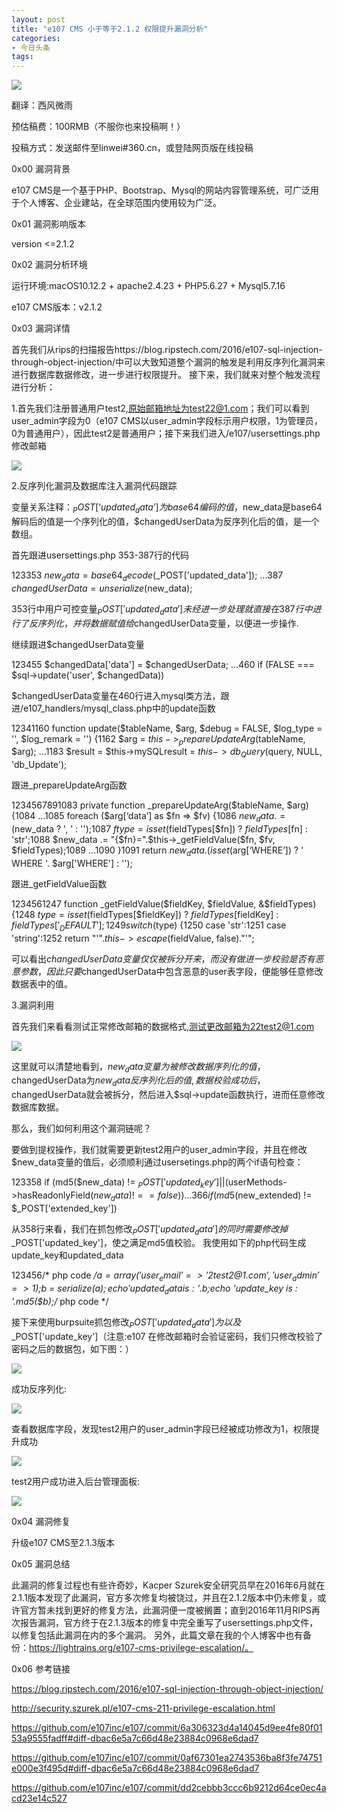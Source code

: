 ```yaml
---
layout: post
title: "e107 CMS 小于等于2.1.2 权限提升漏洞分析"
categories:
- 今日头条
tags:
---
```

![](http://p3.pstatp.com/large/149b00044a6bedb7c8a2)

翻译：西风微雨

预估稿费：100RMB（不服你也来投稿啊！）

投稿方式：发送邮件至linwei#360.cn，或登陆网页版在线投稿

0x00 漏洞背景



e107 CMS是一个基于PHP、Bootstrap、Mysql的网站内容管理系统，可广泛用于个人博客、企业建站，在全球范围内使用较为广泛。

0x01 漏洞影响版本



version <=2.1.2

0x02 漏洞分析环境



运行环境:macOS10.12.2 + apache2.4.23 + PHP5.6.27 + Mysql5.7.16

e107 CMS版本：v2.1.2

0x03 漏洞详情



首先我们从rips的扫描报告https://blog.ripstech.com/2016/e107-sql-injection-through-object-injection/中可以大致知道整个漏洞的触发是利用反序列化漏洞来进行数据库数据修改，进一步进行权限提升。 接下来，我们就来对整个触发流程进行分析：

1.首先我们注册普通用户test2,原始邮箱地址为test22@1.com；我们可以看到user_admin字段为0（e107 CMS以user_admin字段标示用户权限，1为管理员，0为普通用户），因此test2是普通用户；接下来我们进入/e107/usersettings.php修改邮箱

![](http://p3.pstatp.com/large/1422000268830e99727c)

2.反序列化漏洞及数据库注入漏洞代码跟踪

变量关系注释：$_POST[‘updated_data’]为base64编码的值，$new_data是base64解码后的值是一个序列化的值，$changedUserData为反序列化后的值，是一个数组。

首先跟进usersettings.php 353-387行的代码

123353 $new_data = base64_decode($_POST['updated_data']); ...387 $changedUserData = unserialize($new_data);

353行中用户可控变量$_POST['updated_data']未经进一步处理就直接在387行中进行了反序列化，并将数据赋值给$changedUserData变量，以便进一步操作.

继续跟进$changedUserData变量

123455 $changedData['data'] = $changedUserData; ...460 if (FALSE === $sql->update('user', $changedData))

$changedUserData变量在460行进入mysql类方法，跟进/e107_handlers/mysql_class.php中的update函数

12341160 function update($tableName, $arg, $debug = FALSE, $log_type = '', $log_remark = '') {1162 $arg = $this->_prepareUpdateArg($tableName, $arg); ...1183 $result = $this->mySQLresult = $this->db_Query($query, NULL, 'db_Update');

跟进_prepareUpdateArg函数

1234567891083 private function _prepareUpdateArg($tableName, $arg) {1084 ...1085 foreach ($arg[‘data’] as $fn => $fv) {1086 $new_data .= ($new_data ? ', ' : '');1087 $ftype = isset($fieldTypes[$fn]) ? $fieldTypes[$fn] : 'str';1088 $new_data .= "{$fn}=".$this->_getFieldValue($fn, $fv, $fieldTypes);1089 ...1090 }1091 return $new_data .(isset($arg[‘WHERE’]) ? ' WHERE '. $arg['WHERE'] : '');

跟进_getFieldValue函数

1234561247 function _getFieldValue($fieldKey, $fieldValue, &$fieldTypes) {1248 $type = isset($fieldTypes[$fieldKey]) ? $fieldTypes[$fieldKey] : $fieldTypes['_DEFAULT'];1249 switch ($type) {1250 case 'str':1251 case 'string':1252 return "'".$this->escape($fieldValue, false)."'";

可以看出$changedUserData变量仅仅被拆分开来，而没有做进一步校验是否有恶意参数，因此只要$changedUserData中包含恶意的user表字段，便能够任意修改数据表中的值。

3.漏洞利用

首先我们来看看测试正常修改邮箱的数据格式,测试更改邮箱为22test2@1.com

![](http://p3.pstatp.com/large/149c000063263cadb4da)

这里就可以清楚地看到，$new_data变量为被修改数据序列化的值，$changedUserData为$new_data反序列化后的值,数据校验成功后，$changedUserData就会被拆分，然后进入$sql->update函数执行，进而任意修改数据库数据。

那么，我们如何利用这个漏洞链呢？

要做到提权操作，我们就需要更新test2用户的user_admin字段，并且在修改$new_data变量的值后，必须顺利通过usersetings.php的两个if语句检查：

123358 if (md5($new_data) != $_POST['updated_key'] || ($userMethods->hasReadonlyField($new_data) !==false)) ...366 if (md5($new_extended) != $_POST['extended_key'])

从358行来看，我们在抓包修改$_POST['updated_data']的同时需要修改掉$_POST['updated_key']，使之满足md5值校验。 我使用如下的php代码生成update_key和updated_data

123456/* php code */$a = array('user_email'=>'2test2@1.com','user_admin'=>1);$b = serialize($a);echo 'updated_data is: '.$b;echo 'update_key is : '.md5($b);/* php code */

接下来使用burpsuite抓包修改$_POST['updated_data']为以及$_POST['update_key']（注意:e107 在修改邮箱时会验证密码，我们只修改校验了密码之后的数据包，如下图：）

![](http://p9.pstatp.com/large/149e0006a61c2a25fa3d)

成功反序列化:

![](http://p3.pstatp.com/large/149c00006328ace602fe)

查看数据库字段，发现test2用户的user_admin字段已经被成功修改为1，权限提升成功

![](http://p3.pstatp.com/large/149c000063277cfb4f74)

test2用户成功进入后台管理面板:

![](http://p3.pstatp.com/large/149c0000632cbd5bc82d)

0x04 漏洞修复



升级e107 CMS至2.1.3版本

0x05 漏洞总结



此漏洞的修复过程也有些许奇妙，Kacper Szurek安全研究员早在2016年6月就在2.1.1版本发现了此漏洞，官方多次修复均被饶过，并且在2.1.2版本中仍未修复，或许官方暂未找到更好的修复方法，此漏洞便一度被搁置；直到2016年11月RIPS再次报告漏洞，官方终于在2.1.3版本的修复中完全重写了usersettings.php文件，以修复包括此漏洞在内的多个漏洞。 另外，此篇文章在我的个人博客中也有备份：https://lightrains.org/e107-cms-privilege-escalation/。

0x06 参考链接



https://blog.ripstech.com/2016/e107-sql-injection-through-object-injection/

http://security.szurek.pl/e107-cms-211-privilege-escalation.html

https://github.com/e107inc/e107/commit/6a306323d4a14045d9ee4fe80f0153a9555fadff#diff-dbac6e5a7c66d48e23884c0968e6dad7

https://github.com/e107inc/e107/commit/0af67301ea2743536ba8f3fe74751e000e3f495d#diff-dbac6e5a7c66d48e23884c0968e6dad7

https://github.com/e107inc/e107/commit/dd2cebbb3ccc6b9212d64ce0ec4acd23e14c527